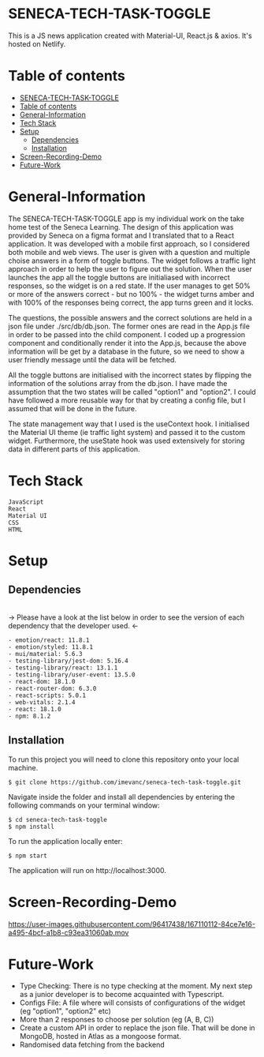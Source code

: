 # SENECA-TECH-TASK-TOGGLE

This is a JS news application created with Material-UI, React.js & axios. It's hosted on Netlify.

# Table of contents
- [SENECA-TECH-TASK-TOGGLE](#seneca-tech-task-toggle)
- [Table of contents](#table-of-contents)
- [General-Information <a name="general-information"></a>](#general-information-)
- [Tech Stack <a name="tech-stack"></a>](#tech-stack-)
- [Setup <a name="setup"></a>](#setup-)
  - [Dependencies <a name="dependencies"></a>](#dependencies-)
  - [Installation <a name="Installation"></a>](#installation-)
- [Screen-Recording-Demo <a name="screen-recording-demo"></a>](#screen-recording-demo-)
- [Future-Work <a name="future-work"></a>](#future-work-)

# General-Information <a name="general-information"></a>

The SENECA-TECH-TASK-TOGGLE app is my individual work on the take home test of the Seneca Learning. The design of this application was provided by Seneca on a figma format and I translated that to a React application. It was developed with a mobile first approach, so I considered both mobile and web views. The user is given with a question and multiple choise answers in a form of toggle buttons. The widget follows a traffic light approach in order to help the user to figure out the solution. When the user launches the app all the toggle buttons are initialiased with incorrect responses, so the widget is on a red state. If the user manages to get 50% or more of the answers correct - but no 100% - the widget turns amber and with 100% of the responses being correct, the app turns green and it locks.

The questions, the possible answers and the correct solutions are held in a json file under ./src/db/db.json. The former ones are read in the App.js file in order to be passed into the child component. I coded up a progression component and conditionally render it into the App.js, because the above information will be get by a database in the future, so we need to show a user friendly message until the data will be fetched.

All the toggle buttons are initialised with the incorrect states by flipping the information of the solutions array from the db.json. 
I have made the assumption that the two states will be called "option1" and "option2". I could have followed a more reusable way for that by creating a config file, but I assumed that will be done in the future. 

The state management way that I used is the useContext hook. I initialised the Material UI theme (ie traffic light system) and passed it to the custom widget. Furthermore, the useState hook was used extensively for storing data in different parts of this application.

# Tech Stack <a name="tech-stack"></a>

```
JavaScript
React
Material UI
CSS
HTML
```

# Setup <a name="setup"></a>

## Dependencies <a name="dependencies"></a>

<br> -> Please have a look at the list below in order to see the version of each dependency that the developer used. <-

```
- emotion/react: 11.8.1
- emotion/styled: 11.8.1
- mui/material: 5.6.3
- testing-library/jest-dom: 5.16.4
- testing-library/react: 13.1.1
- testing-library/user-event: 13.5.0
- react-dom: 18.1.0
- react-router-dom: 6.3.0
- react-scripts: 5.0.1
- web-vitals: 2.1.4
- react: 18.1.0
- npm: 8.1.2
```
## Installation <a name="Installation"></a>

To run this project you will need to clone this repository onto your local machine.

```
$ git clone https://github.com/imevanc/seneca-tech-task-toggle.git
```

Navigate inside the folder and install all dependencies by entering the following commands on your terminal window:

```
$ cd seneca-tech-task-toggle
$ npm install
```

To run the application locally enter:

```
$ npm start
```

The application will run on http://localhost:3000.

# Screen-Recording-Demo <a name="screen-recording-demo"></a>

https://user-images.githubusercontent.com/96417438/167110112-84ce7e16-a495-4bcf-a1b8-c93ea31060ab.mov


# Future-Work <a name="future-work"></a>

- Type Checking: There is no type checking at the moment. My next step as a junior developer is to become acquainted with Typescript.
- Configs File: A file where will consists of configurations of the widget (eg "option1", "option2" etc)
- More than 2 responses to choose per solution (eg (A, B, C))
- Create a custom API in order to replace the json file. That will be done in MongoDB, hosted in Atlas as a mongoose format.
- Randomised data fetching from the backend
